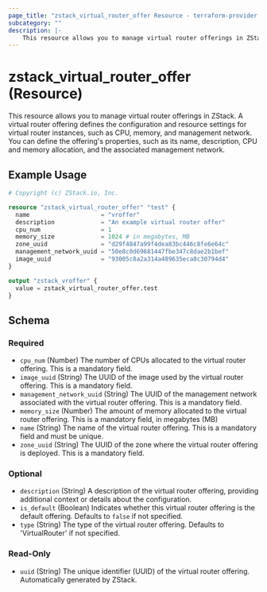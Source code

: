 ```yaml
---
page_title: "zstack_virtual_router_offer Resource - terraform-provider-zstack"
subcategory: ""
description: |-
    This resource allows you to manage virtual router offerings in ZStack. A virtual router offering defines the configuration and resource settings for virtual router instances, such as CPU, memory, and management network. You can define the offering's properties, such as its name, description, CPU and memory allocation, and the associated management network.
---
```


# zstack_virtual_router_offer (Resource)

This resource allows you to manage virtual router offerings in ZStack. A virtual router offering defines the configuration and resource settings for virtual router instances, such as CPU, memory, and management network. You can define the offering's properties, such as its name, description, CPU and memory allocation, and the associated management network.

## Example Usage

```terraform
# Copyright (c) ZStack.io, Inc.

resource "zstack_virtual_router_offer" "test" {
  name                    = "vroffer"
  description             = "An example virtual router offer"
  cpu_num                 = 1
  memory_size             = 1024 # in megabytes, MB
  zone_uuid               = "d29f4847a99f4dea83bc446c8fe6e64c"
  management_network_uuid = "50e8c0d69681447fbe347c8dae2b1bef"
  image_uuid              = "93005c8a2a314a489635eca8c30794d4"
}

output "zstack_vroffer" {
  value = zstack_virtual_router_offer.test
}
```

<!-- schema generated by tfplugindocs -->
## Schema

### Required

- `cpu_num` (Number) The number of CPUs allocated to the virtual router offering. This is a mandatory field.
- `image_uuid` (String) The UUID of the image used by the virtual router offering. This is a mandatory field.
- `management_network_uuid` (String) The UUID of the management network associated with the virtual router offering. This is a mandatory field.
- `memory_size` (Number) The amount of memory  allocated to the virtual router offering. This is a mandatory field, in megabytes (MB)
- `name` (String) The name of the virtual router offering. This is a mandatory field and must be unique.
- `zone_uuid` (String) The UUID of the zone where the virtual router offering is deployed. This is a mandatory field.

### Optional

- `description` (String) A description of the virtual router offering, providing additional context or details about the configuration.
- `is_default` (Boolean) Indicates whether this virtual router offering is the default offering. Defaults to `false` if not specified.
- `type` (String) The type of the virtual router offering. Defaults to 'VirtualRouter' if not specified.

### Read-Only

- `uuid` (String) The unique identifier (UUID) of the virtual router offering. Automatically generated by ZStack.


